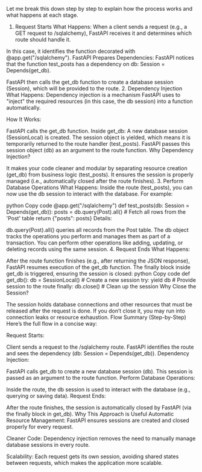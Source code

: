 Let me break this down step by step to explain how the process works and what happens at each stage.

1. Request Starts
What Happens:
When a client sends a request (e.g., a GET request to /sqlalchemy), FastAPI receives it and determines which route should handle it.

In this case, it identifies the function decorated with @app.get("/sqlalchemy").
FastAPI Prepares Dependencies:
FastAPI notices that the function test_posts has a dependency on db: Session = Depends(get_db).

FastAPI then calls the get_db function to create a database session (Session), which will be provided to the route.
2. Dependency Injection
What Happens:
Dependency injection is a mechanism FastAPI uses to "inject" the required resources (in this case, the db session) into a function automatically.

How It Works:

FastAPI calls the get_db function.
Inside get_db:
A new database session (SessionLocal) is created.
The session object is yielded, which means it is temporarily returned to the route handler (test_posts).
FastAPI passes this session object (db) as an argument to the route function.
Why Dependency Injection?

It makes your code cleaner and modular by separating resource creation (get_db) from business logic (test_posts).
It ensures the session is properly managed (i.e., automatically closed after the route finishes).
3. Perform Database Operations
What Happens: Inside the route (test_posts), you can now use the db session to interact with the database. For example:

python
Copy code
@app.get("/sqlalchemy")
def test_posts(db: Session = Depends(get_db)):
    posts = db.query(Post).all()  # Fetch all rows from the 'Post' table
    return {"posts": posts}
Details:

db.query(Post).all() queries all records from the Post table.
The db object tracks the operations you perform and manages them as part of a transaction.
You can perform other operations like adding, updating, or deleting records using the same session.
4. Request Ends
What Happens:

After the route function finishes (e.g., after returning the JSON response), FastAPI resumes execution of the get_db function.
The finally block inside get_db is triggered, ensuring the session is closed:
python
Copy code
def get_db():
    db = SessionLocal()  # Create a new session
    try:
        yield db  # Provide session to the route
    finally:
        db.close()  # Clean up the session
Why Close the Session?

The session holds database connections and other resources that must be released after the request is done.
If you don’t close it, you may run into connection leaks or resource exhaustion.
Flow Summary (Step-by-Step)
Here’s the full flow in a concise way:

Request Starts:

Client sends a request to the /sqlalchemy route.
FastAPI identifies the route and sees the dependency (db: Session = Depends(get_db)).
Dependency Injection:

FastAPI calls get_db to create a new database session (db).
This session is passed as an argument to the route function.
Perform Database Operations:

Inside the route, the db session is used to interact with the database (e.g., querying or saving data).
Request Ends:

After the route finishes, the session is automatically closed by FastAPI (via the finally block in get_db).
Why This Approach is Useful
Automatic Resource Management: FastAPI ensures sessions are created and closed properly for every request.

Cleaner Code: Dependency injection removes the need to manually manage database sessions in every route.

Scalability: Each request gets its own session, avoiding shared states between requests, which makes the application more scalable.








